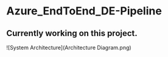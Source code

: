 # Azure_EndToEnd_DE-Pipeline
## Currently working on this project. 
![System Architecture](Architecture Diagram.png)
